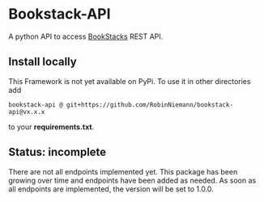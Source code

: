 # Bookstack-API
A python API to access [BookStacks](https://github.com/BookStackApp/BookStack) REST API.

## Install locally
This Framework is not yet available on PyPi. To use it in other directories add

`bookstack-api @ git+https://github.com/RobinNiemann/bookstack-api@vx.x.x`

to your **requirements.txt**.

## Status: incomplete
There are not all endpoints implemented yet. This package has been growing over time and endpoints have been added as needed. As soon as all endpoints are implemented, the version will be set to 1.0.0.